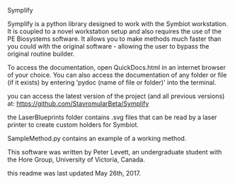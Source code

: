 Symplify

Symplify is a python library designed to work with the Symbiot workstation. It is coupled to a novel workstation setup and also requires the use of the PE Biosystems software. It allows you to make methods much faster than you could with the original software - allowing the user to bypass the original routine builder.

To access the documentation, open QuickDocs.html in an internet browser of your choice. You can also access the documentation of any folder or file (if it exists) by entering 'pydoc (name of file or folder)' into the terminal.

you can access the latest version of the project (and all previous versions) at:
https://github.com/StavromularBeta/Symplify

the LaserBlueprints folder contains .svg files that can be read by a laser printer to create custom holders for Symbiot.

SampleMethod.py contains an example of a working method.

This software was written by Peter Levett, an undergraduate student with the Hore Group, University of Victoria, Canada.

this readme was last updated May 26th, 2017.
